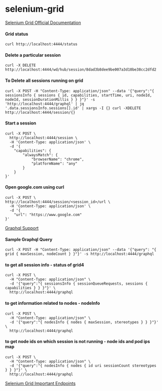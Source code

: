 # selenium-grid
[Selenium Grid Official Documentation](https://www.selenium.dev/documentation/grid/)

#### Grid status
```
curl http://localhost:4444/status

```

#### Delete a particular session 
```
curl -X DELETE http://localhost:4444/wd/hub/session/8dad3b8dee9be007a3d10be38cc2dfd2

```

#### To Delete all sessions running on grid
```
curl -X POST -H "Content-Type: application/json" --data '{"query":"{ sessionsInfo { sessions { id, capabilities, startTime, uri, nodeId, nodeId, sessionDurationMillis } } }"}' -s 'http://localhost:4444/graphql' | jq '.data.sessionsInfo.sessions[].id' | xargs -I {} curl -XDELETE http://localhost:4444/session/{}

```

#### Start a session
```
curl -X POST \
  http://localhost:4444/session \
  -H 'Content-Type: application/json' \
  -d '{
    "capabilities": {
        "alwaysMatch": {
            "browserName": "chrome",
            "platformName": "any"
        }
    }
}'
```

#### Open google.com using curl
```
curl -X POST \
http://localhost:4444/session/<session_id>/url \
  -H 'Content-Type: application/json' \
  -d '{
    "url": "https://www.google.com"
}'
```

[Graphql Support](https://www.selenium.dev/documentation/grid/advanced_features/graphql_support/)

#### Sample Graphql Query
```
curl -X POST -H "Content-Type: application/json" --data '{"query": "{ grid { maxSession, nodeCount } }"}' -s http://localhost:4444/graphql

```

#### to get all session info - status of grid4 
```
curl -X POST \
  -H "Content-Type: application/json" \
  -d '{"query":"{ sessionsInfo { sessionQueueRequests, sessions { capabilities } } }"}' \
  http://localhost:4444/graphql

```

#### to get information related to nodes - nodeInfo
```
curl -X POST \
  -H "Content-Type: application/json" \
  -d '{"query":"{ nodesInfo { nodes { maxSession, stereotypes } } }"}' \
  http://localhost:4444/graphql

```

#### to get node ids on which session is not running - node ids and pod ips map 
```
curl -X POST \
  -H "Content-Type: application/json" \
  -d '{"query":"{ nodesInfo { nodes { id uri sessionCount stereotypes } } }"}' \
  http://localhost:4444/graphql
```

[Selenium Grid Important Endpoints](https://www.selenium.dev/documentation/grid/advanced_features/endpoints/#:~:text=Distributor-,Remove%20Node,it%20is%20unless%20explicitly%20killed.)
